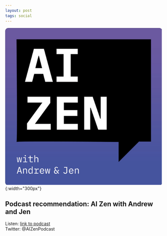 ```yaml
---
layout: post
tags: social
---
```

![AI Zen podcast logo](/images/62057601-8ea02d80-b1e5-11e9-88fa-c1087ada073e.png){:width="300px"}

## Podcast recommendation: AI Zen with Andrew and Jen

Listen: [link to podcast](https://podcasts.apple.com/us/podcast/ai-zen-with-andrew-and-jen/id1465042557) <br>
Twitter: @AIZenPodcast
